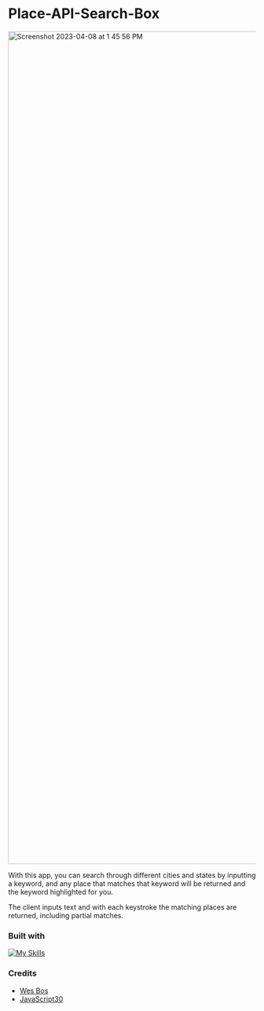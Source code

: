 # Place-API-Search-Box

<img width="1695" alt="Screenshot 2023-04-08 at 1 45 56 PM" src="https://user-images.githubusercontent.com/112902224/233245229-dd0b2ab4-1de1-4116-b0b9-1ef9a642408d.png">

With this app, you can search through different cities and states by inputting a keyword, and any place that matches that keyword will be returned and the keyword highlighted for you.

The client inputs text and with each keystroke the matching places are returned, including partial matches.

### Built with

[![My Skills](https://skillicons.dev/icons?i=js,html,css)](https://skillicons.dev)

### Credits
* [Wes Bos](https://wesbos.com/) 
* [JavaScript30](https://javascript30.com/)


